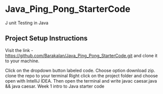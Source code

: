 # Java_Ping_Pong_StarterCode

J unit Testing in Java

## Project Setup Instructions

Visit the link -  https://github.com/BarakaIan/Java_Ping_Pong_StarterCode.git and clone it to your machine.

Click on the dropdown button labeled code.
Choose option download zip.
clone the repo to your terminal
Right click on the project folder and choose open with IntelliJ IDEA.
Then open the terminal and write javac caesar.java && java caesar.
Week 1 intro to Java starter code
